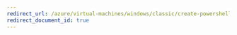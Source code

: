 ```yaml
---
redirect_url: /azure/virtual-machines/windows/classic/create-powershell
redirect_document_id: true
---
```

